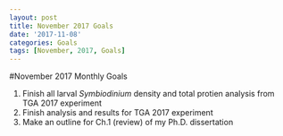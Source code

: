 ```yaml
---
layout: post
title: November 2017 Goals
date: '2017-11-08'
categories: Goals
tags: [November, 2017, Goals]
---
```

#November 2017 Monthly Goals 

1) Finish all larval *Symbiodinium* density and total protien analysis from TGA 2017 experiment
2) Finish analysis and results for TGA 2017 experiment
3) Make an outline for Ch.1 (review) of my Ph.D. dissertation

